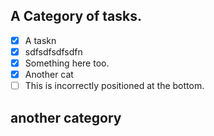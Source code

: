 ## A Category of tasks.
- [x] A taskn
- [x] sdfsdfsdfsdfn
- [x] Something here too.
- [x] Another cat
- [ ] This is incorrectly positioned at the bottom.

## another category
